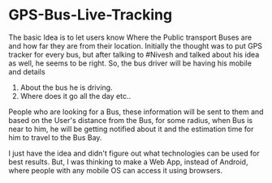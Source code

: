 # GPS-Bus-Live-Tracking

The basic Idea is to let users know Where the Public transport Buses are and how far they are from their location. Initially the thought was to put GPS tracker for every bus, but after talking to #Nivesh and talked about his idea as well, he seems to be right. So, the bus driver will be having his mobile and details 

1. About the bus he is driving.
2. Where does it go all the day etc..

People who are looking for a Bus, these information will be sent to them and based on the User's distance from the Bus, for some radius, when Bus is near to him, he will be getting notified about it and the estimation time for him to travel to the Bus Bay.

I just have the idea and didn't figure out what technologies can be used for best results. But, I was thinking to make a Web App, instead of Android, where people with any mobile OS can access it using browsers.
